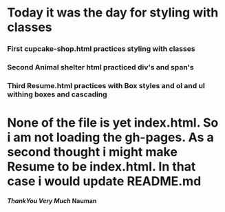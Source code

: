 # Today it was the day for styling with classes
### First cupcake-shop.html practices styling with classes
### Second Animal shelter html practiced div's and span's
### Third Resume.html practices with Box styles and ol and ul withing boxes and cascading
# None of the file is yet index.html. So i am not loading the gh-pages. As a second thought i might make Resume to be index.html. In that case i would update README.md

#### **_ThankYou Very Much_** Nauman
